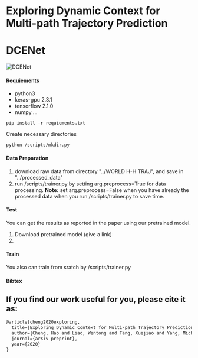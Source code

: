 Exploring  Dynamic  Context  for  Multi-path  Trajectory  Prediction
===


DCENet
===
![DCENet](https://github.com/tanjatang/DCENet/blob/master/pipeline/pipeline.png)


#### Requiements
* python3
* keras-gpu 2.3.1
* tensorflow 2.1.0
* numpy
...

```
pip install -r requiements.txt

```
Create necessary directories
```
python /scripts/mkdir.py
```
 
#### Data Preparation
1. download raw data from directory "../WORLD H-H TRAJ", and save in "../processed_data"
2. run /scripts/trainer.py by setting arg.preprocess=True for data processing.
**Note:** set arg.preprocess=False when you have already the processed data when you run /scripts/trainer.py to save time.

#### Test
You can get the results as reported in the paper using our pretrained model.
1. Download pretrained model (give a link)
2. 

#### Train
You also can train from sratch by /scripts/trainer.py



#### Bibtex

If you find our work useful for you, please cite it as:
----
```html
@article{cheng2020exploring,
  title={Exploring Dynamic Context for Multi-path Trajectory Prediction},
  author={Cheng, Hao and Liao, Wentong and Tang, Xuejiao and Yang, Michael Ying and Sester, Monika and Rosenhahn, Bodo},
  journal={arXiv preprint},
  year={2020}
}
```
